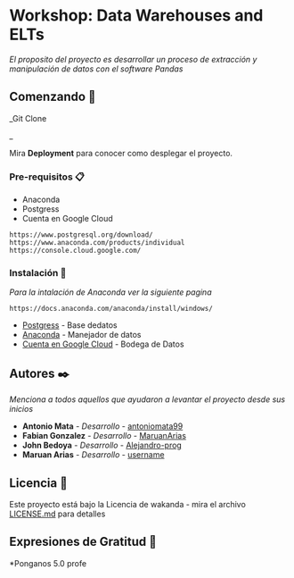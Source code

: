 # Workshop: Data Warehouses and ELTs

_El proposito del proyecto es desarrollar un proceso de extracción y manipulación de datos con el software Pandas_

## Comenzando 🚀

_Git Clone

_

Mira **Deployment** para conocer como desplegar el proyecto.


### Pre-requisitos 📋

* Anaconda
* Postgress
* Cuenta en Google Cloud

```
https://www.postgresql.org/download/
https://www.anaconda.com/products/individual
https://console.cloud.google.com/
```

### Instalación 🔧

_Para la intalación de Anaconda ver la siguiente pagina_


```
https://docs.anaconda.com/anaconda/install/windows/
```




* [Postgress](https://www.postgresql.org/download/) - Base dedatos
* [Anaconda](https://www.anaconda.com/products/individual) - Manejador de datos
* [Cuenta en Google Cloud](https://console.cloud.google.com/) - Bodega de Datos


## Autores ✒️

_Menciona a todos aquellos que ayudaron a levantar el proyecto desde sus inicios_

* **Antonio Mata** - *Desarrollo* - [antoniomata99](https://github.com/antoniomata99)
* **Fabian Gonzalez** - *Desarrollo* - [MaruanArias](https://github.com/MaruanArias)
* **John Bedoya** - *Desarrollo* - [Alejandro-prog](https://github.com/Alejandro-prog)
* **Maruan Arias** - *Desarrollo* - [username](github.com)


## Licencia 📄

Este proyecto está bajo la Licencia de wakanda - mira el archivo [LICENSE.md](LICENSE.md) para detalles

## Expresiones de Gratitud 🎁

*Ponganos 5.0 profe 

